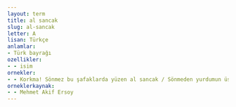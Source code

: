 ```yaml
---
layout: term
title: al sancak
slug: al-sancak
letter: A
lisan: Türkçe
anlamlar:
- Türk bayrağı
ozellikler:
- - isim
ornekler:
- - Korkma! Sönmez bu şafaklarda yüzen al sancak / Sönmeden yurdumun üstünde tüten en son ocak
orneklerkaynak:
- - Mehmet Akif Ersoy
---
```

